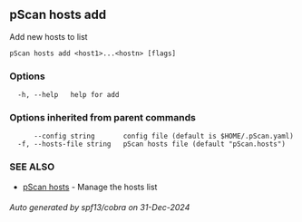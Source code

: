 ## pScan hosts add

Add new hosts to list

```
pScan hosts add <host1>...<hostn> [flags]
```

### Options

```
  -h, --help   help for add
```

### Options inherited from parent commands

```
      --config string       config file (default is $HOME/.pScan.yaml)
  -f, --hosts-file string   pScan hosts file (default "pScan.hosts")
```

### SEE ALSO

* [pScan hosts](pScan_hosts.md)	 - Manage the hosts list

###### Auto generated by spf13/cobra on 31-Dec-2024
